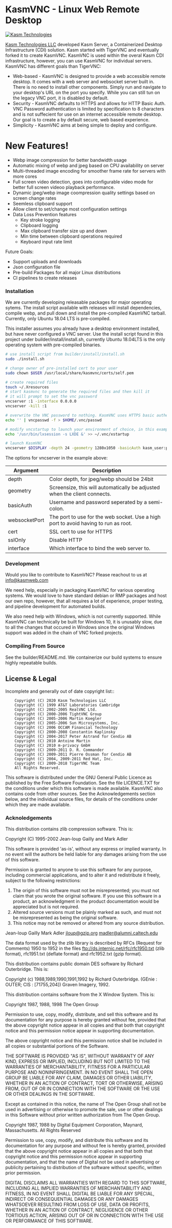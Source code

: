 # KasmVNC - Linux Web Remote Desktop

[![Kasm Technologies](https://kasm-static-content.s3.amazonaws.com/368_kasm_logo_.jpg "Kasm Logo")](https://kasmweb.com)

[Kasm Technologies LLC](https://www.kasmweb.com) developed Kasm Server, a Containerized Desktop Infrastructure (CDI) solution. Kasm started with TigerVNC and eventually forked it to create KasmVNC. KasmVNC is used within the overal Kasm CDI infrastructure, however, you can use KasmVNC for individual servers. KasmVNC has different goals than TigerVNC:

  - Web-based - KasmVNC is designed to provide a web accessible remote desktop. It comes with a web server and websocket server built in. There is no need to install other components. Simply run and navigate to your desktop's URL on the port you specify. While you can still tun on the legacy VNC port, it is disabled by default.
  - Security - KasmVNC defaults to HTTPS and allows for HTTP Basic Auth. VNC Password authentication is limited by specification to 8 characters and is not suffecient for use on an internet accessible remote desktop. Our goal is to create a by default secure, web based experience.
  - Simplicity - KasmVNC aims at being simple to deploy and configure.

# New Features!

  - Webp image compression for better bandwidth usage
  - Automatic mixing of webp and jpeg based on CPU availability on server
  - Multi-threaded image encoding for smoother frame rate for servers with more cores
  - Full screen video detection, goes into configurable video mode for better full screen videoo playback performance.
  - Dynamic jpeg/webp image coompression quality settings based on screen change rates
  - Seemless clipboard support
  - Allow client to set/change most configuration settings
  - Data Loss Prevention features
    - Key stroke logging
    - Clipboard logging
    - Max clipboard transfer size up and down
    - Min time between clipboard operations required
    - Keyboard input rate limit




Future Goals:

  - Support uploads and downloads
  - Json configuration file
  - Pre-build Packages for all major Linux distributions
  - CI pipelines to create releases

### Installation
We are currently developing releasable packages for major operating sytems. The install script available with releases will install dependencies, compile webp, and pull down and install the pre-compiled KasmVNC tarball. Currently, only Ubuntu 18.04 LTS is pre-compiled.

This installer assumes you already have a desktop environment installed, but have never configured a VNC server. Use the install script found in this project under builder/install/install.sh, currently Ubuntu 18.04LTS is the only operating system with pre-compiled binaries.

```sh
# use install script from builder/install/install.sh
sudo ./install.sh

# change owner of pre-installed cert to your user
sudo chown $USER /usr/local/share/kasmvnc/certs/self.pem

# create required files
touch ~/.Xresources
# start kasmvnc to generate the required files and then kill it
# it will prompt to set the vnc password
vncserver :1 -interface 0.0.0.0
vncserver -kill :1

# overwrite the VNC password to nothing. KasmVNC uses HTTPS basic authentication
echo '' | vncpasswd -f > $HOME/.vnc/passwd

# modify vncstartup to launch your environment of choice, in this example LXDE
echo '/usr/bin/lxsession -s LXDE &' >> ~/.vnc/xstartup

# launch KasmVNC
vncserver $DISPLAY -depth 24 -geometry 1280x1050 -basicAuth kasm_user:password -websocketPort 8443 -cert /usr/local/share/kasmvnc/certs/self.pem -sslOnly -FrameRate=24 -interface 0.0.0.0
```

The options for vncserver in the example above:

| Argument | Description |
| -------- | ----------- |
| depth | Color depth, for jpeg/webp should be 24bit |
| geometry | Screensize, this will automatically be adjusted when the client connects. |
| basicAuth | Username and password seperated by a semi-colon. |
| websocketPort | The port to use for the web socket. Use a high port to avoid having to run as root. |
| cert | SSL cert to use for HTTPS |
| sslOnly | Disable HTTP |
| interface | Which interface to bind the web server to. |

### Development
Would you like to contribute to KasmVNC? Please reachout to us at info@kasmweb.com

We need help, especially in packaging KasmVNC for various operating systems. We would love to have standard debian or RMP packages and host our own repo, however, that all requires a lot of experience, proper testing, and pipeline development for automated builds.

We also need help with Windows, which is not currently supported. While KasmVNC can technically be built for Windows 10, it is unusably slow, due to all the changes that occured in Windows since the original Windows support was added in the chain of VNC forked projects.

### Compiling From Source
See the builder/README.md. We containerize our build systems to ensure highly repeatable builds. 

License & Legal
----
Incomplete and generally out of date copyright list::

        Copyright (C) 2020 Kasm Technologies LLC
        Copyright (C) 1999 AT&T Laboratories Cambridge
        Copyright (C) 2002-2005 RealVNC Ltd.
        Copyright (C) 2000-2006 TightVNC Group
        Copyright (C) 2005-2006 Martin Koegler
        Copyright (C) 2005-2006 Sun Microsystems, Inc.
        Copyright (C) 2006 OCCAM Financial Technology
        Copyright (C) 2000-2008 Constantin Kaplinsky
        Copyright (C) 2004-2017 Peter Astrand for Cendio AB
        Copyright (C) 2010 Antoine Martin
        Copyright (C) 2010 m-privacy GmbH
        Copyright (C) 2009-2011 D. R. Commander
        Copyright (C) 2009-2011 Pierre Ossman for Cendio AB
        Copyright (C) 2004, 2009-2011 Red Hat, Inc.
        Copyright (C) 2009-2018 TigerVNC Team
        All Rights Reserved.

This software is distributed under the GNU General Public Licence as published
by the Free Software Foundation.  See the file LICENCE.TXT for the conditions
under which this software is made available.  KasmVNC also contains code from
other sources.  See the Acknowledgements section below, and the individual
source files, for details of the conditions under which they are made
available.

### Acknoledgements
This distribution contains zlib compression software.  This is:

  Copyright (C) 1995-2002 Jean-loup Gailly and Mark Adler

  This software is provided 'as-is', without any express or implied
  warranty.  In no event will the authors be held liable for any damages
  arising from the use of this software.

  Permission is granted to anyone to use this software for any purpose,
  including commercial applications, and to alter it and redistribute it
  freely, subject to the following restrictions:

  1. The origin of this software must not be misrepresented; you must not
     claim that you wrote the original software. If you use this software
     in a product, an acknowledgment in the product documentation would be
     appreciated but is not required.
  2. Altered source versions must be plainly marked as such, and must not be
     misrepresented as being the original software.
  3. This notice may not be removed or altered from any source distribution.

  Jean-loup Gailly        Mark Adler
  jloup@gzip.org          madler@alumni.caltech.edu

  The data format used by the zlib library is described by RFCs (Request for
  Comments) 1950 to 1952 in the files ftp://ds.internic.net/rfc/rfc1950.txt
  (zlib format), rfc1951.txt (deflate format) and rfc1952.txt (gzip format).


This distribution contains public domain DES software by Richard Outerbridge.
This is:

Copyright (c) 1988,1989,1990,1991,1992 by Richard Outerbridge.
(GEnie : OUTER; CIS : [71755,204]) Graven Imagery, 1992.


This distribution contains software from the X Window System.  This is:

 Copyright 1987, 1988, 1998  The Open Group
 
 Permission to use, copy, modify, distribute, and sell this software and its
 documentation for any purpose is hereby granted without fee, provided that
 the above copyright notice appear in all copies and that both that
 copyright notice and this permission notice appear in supporting
 documentation.
 
 The above copyright notice and this permission notice shall be included in
 all copies or substantial portions of the Software.
 
 THE SOFTWARE IS PROVIDED "AS IS", WITHOUT WARRANTY OF ANY KIND, EXPRESS OR
 IMPLIED, INCLUDING BUT NOT LIMITED TO THE WARRANTIES OF MERCHANTABILITY,
 FITNESS FOR A PARTICULAR PURPOSE AND NONINFRINGEMENT.  IN NO EVENT SHALL THE
 OPEN GROUP BE LIABLE FOR ANY CLAIM, DAMAGES OR OTHER LIABILITY, WHETHER IN
 AN ACTION OF CONTRACT, TORT OR OTHERWISE, ARISING FROM, OUT OF OR IN
 CONNECTION WITH THE SOFTWARE OR THE USE OR OTHER DEALINGS IN THE SOFTWARE.
 
 Except as contained in this notice, the name of The Open Group shall not be
 used in advertising or otherwise to promote the sale, use or other dealings
 in this Software without prior written authorization from The Open Group.
 
 
 Copyright 1987, 1988 by Digital Equipment Corporation, Maynard, Massachusetts.
 All Rights Reserved
 
 Permission to use, copy, modify, and distribute this software and its 
 documentation for any purpose and without fee is hereby granted, 
 provided that the above copyright notice appear in all copies and that
 both that copyright notice and this permission notice appear in 
 supporting documentation, and that the name of Digital not be
 used in advertising or publicity pertaining to distribution of the
 software without specific, written prior permission.  
 
 DIGITAL DISCLAIMS ALL WARRANTIES WITH REGARD TO THIS SOFTWARE, INCLUDING
 ALL IMPLIED WARRANTIES OF MERCHANTABILITY AND FITNESS, IN NO EVENT SHALL
 DIGITAL BE LIABLE FOR ANY SPECIAL, INDIRECT OR CONSEQUENTIAL DAMAGES OR
 ANY DAMAGES WHATSOEVER RESULTING FROM LOSS OF USE, DATA OR PROFITS,
 WHETHER IN AN ACTION OF CONTRACT, NEGLIGENCE OR OTHER TORTIOUS ACTION,
 ARISING OUT OF OR IN CONNECTION WITH THE USE OR PERFORMANCE OF THIS
 SOFTWARE.
